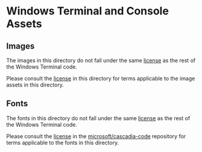 # Windows Terminal and Console Assets

## Images

The images in this directory do not fall under the same [license](https://raw.githubusercontent.com/microsoft/terminal/master/LICENSE) as the rest
of the Windows Terminal code.

Please consult the [license](./LICENSE) in this directory for terms applicable to the image assets in this directory.

## Fonts

The fonts in this directory do not fall under the same [license](https://raw.githubusercontent.com/microsoft/terminal/master/LICENSE) as the rest
of the Windows Terminal code.

Please consult the [license](https://raw.githubusercontent.com/microsoft/cascadia-code/master/LICENSE) in the
[microsoft/cascadia-code](https://github.com/microsoft/cascadia-code) repository for terms applicable to the fonts in this directory.
